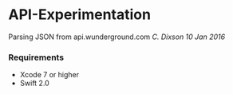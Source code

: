# API-Experimentation

Parsing JSON from api.wunderground.com
_C. Dixson 10 Jan 2016_

### Requirements
* Xcode 7 or higher
* Swift 2.0
